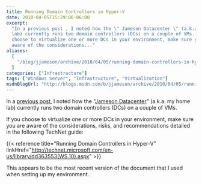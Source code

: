 ```yaml
---
title: Running Domain Controllers in Hyper-V
date: 2010-04-05T15:29:00-06:00
excerpt:
  "In a previous post , I noted how the \" Jameson Datacenter \" (a.k.a. my home
  lab) currently runs two domain controllers (DCs) on a couple of VMs. If you
  choose to virtualize one or more DCs in your environment, make sure you are
  aware of the considerations..."
aliases:
  [
    "/blog/jjameson/archive/2010/04/05/running-domain-controllers-in-hyper-v.aspx",
  ]
categories: ["Infrastructure"]
tags: ["Windows Server", "Infrastructure", "Virtualization"]
msdnBlogUrl: "http://blogs.msdn.com/b/jjameson/archive/2010/04/05/running-domain-controllers-in-hyper-v.aspx"
---
```


In a
[previous post](/blog/jjameson/2008/11/05/server-core-installation-accessing-windows-in-notification-period),
I noted how the
"[Jameson Datacenter](/blog/jjameson/2009/09/14/the-jameson-datacenter)" (a.k.a.
my home lab) currently runs two domain controllers (DCs) on a couple of VMs.

If you choose to virtualize one or more DCs in your environment, make sure you
are aware of the considerations, risks, and recommendations detailed in the
following TechNet guide:

{{< reference title="Running Domain Controllers in Hyper-V"
linkHref="http://technet.microsoft.com/en-us/library/dd363553(WS.10).aspx" >}}

This appears to be the most recent version of the document that I used when
setting up my environment.
